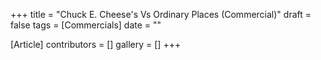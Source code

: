 +++
title = "Chuck E. Cheese's Vs Ordinary Places (Commercial)"
draft = false
tags = [Commercials]
date = ""

[Article]
contributors = []
gallery = []
+++